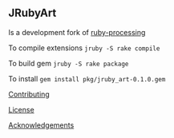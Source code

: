 ## JRubyArt


Is a development fork of [ruby-processing][]

To compile extensions `jruby -S rake compile`

To build gem `jruby -S rake package`

To install `gem install pkg/jruby_art-0.1.0.gem`

[Contributing][]

[License][]

[Acknowledgements][]

 
[Acknowledgements]:ACKNOWLEDGEMENTS.md
[Contributing]:CONTRIBUTING.md
[License]:LICENSE.md
[processing]:https://github.com/processing/processing
[ruby-processing]:https://github.com/jashkenas/ruby-processing